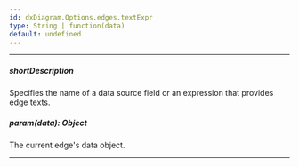 ```yaml
---
id: dxDiagram.Options.edges.textExpr
type: String | function(data)
default: undefined
---
```

---
##### shortDescription
Specifies the name of a data source field or an expression that provides edge texts.

##### param(data): Object
The current edge's data object.

---
